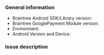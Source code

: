 ### General information
 * Braintree Android SDK/Library version: <!-- Example: 4.7.2 -->
 * Braintree GooglePayment Module version: <!-- Example: 1.0.0 -->
 * Environment: <!-- Is this issue in Sandbox or Production? -->
 * Android Version and Device: <!-- Example: Motorola Droid Razr Maxx with Android 4.4.2, Samsung S7 with Android 6.0 -->

### Issue description
<!-- To help us quickly reproduce your issue, include as many details as possible, such as logs, steps to reproduce, and so on.  If the issue reports a new feature, follow the [user story](https://en.wikipedia.org/wiki/User_story) format to clearly describe the use case. -->
